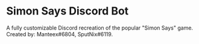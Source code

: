 # Simon Says Discord Bot
A fully customizable Discord recreation of the popular "Simon Says" game.
Created by: Manteex#6804, SputNix#6119.
